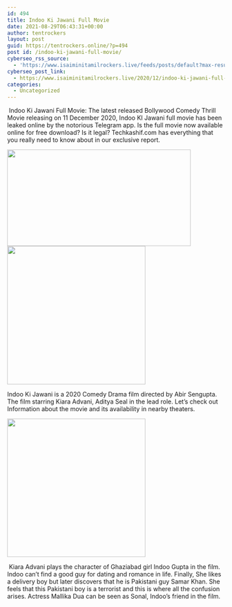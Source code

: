 ```yaml
---
id: 494
title: Indoo Ki Jawani Full Movie
date: 2021-08-29T06:43:31+00:00
author: tentrockers
layout: post
guid: https://tentrockers.online/?p=494
post id: /indoo-ki-jawani-full-movie/
cyberseo_rss_source:
  - 'https://www.isaiminitamilrockers.live/feeds/posts/default?max-results=150&start-index=151'
cyberseo_post_link:
  - https://www.isaiminitamilrockers.live/2020/12/indoo-ki-jawani-full-movie.html
categories:
  - Uncategorized
---
```

<meta content="&nbsp;Indoo Ki Jawani Full Movie: The latest released Bollywood Comedy Thrill Movie releasing on 11 December 2020, Indoo KI Jawani full movie has..." name="twitter:description" />

  


<center>
</center>

&nbsp;Indoo Ki Jawani Full Movie: The latest released Bollywood Comedy Thrill Movie releasing on 11 December 2020, Indoo KI Jawani full movie has been leaked online by the notorious Telegram app. Is the full movie now available online for free download? Is it legal? Techkashif.com has everything that you really need to know about in our exclusive report.<ins data-width="0" data-height="0" class="tc8080513ea" data-domain="//aaaaaco.com" data-affquery="/6a1501213b/c8080513ea/?placementName=default"></ins>

<div class="separator">
  <a href="https://1.bp.blogspot.com/-c8JitQBekY8/X9md8DJaYkI/AAAAAAAAACQ/peoGssH8PxUV33zrmNvfbvrRgwbq7VjtwCLcBGAsYHQ/s1280/maxresdefault%2B%25281%2529.jpg"><img loading="lazy" border="0" data-original-height="720" data-original-width="1280" height="223" src="https://1.bp.blogspot.com/-c8JitQBekY8/X9md8DJaYkI/AAAAAAAAACQ/peoGssH8PxUV33zrmNvfbvrRgwbq7VjtwCLcBGAsYHQ/w425-h223/maxresdefault%2B%25281%2529.jpg" width="425" /></a>
</div>

<div class="separator">
  <a href="https://aaaaaco.com/b7e8e06d99/198eb90820/?placementName=default" target="_blank" rel="noopener"><img border="0" data-original-height="166" data-original-width="800" src="https://1.bp.blogspot.com/-sKMt3fbpk8I/X9meJFDiHBI/AAAAAAAAACU/PbVk9oyXUFwAfEHH9RcCe38D-_mq2ZiogCLcBGAsYHQ/s320/unnamed.gif" width="320" /></a>
</div>

<ins data-width="0" data-height="0" class="tc8080513ea" data-domain="//aaaaaco.com" data-affquery="/6a1501213b/c8080513ea/?placementName=default"></ins>

Indoo Ki Jawani is a 2020 Comedy Drama film directed by Abir Sengupta. The film starring Kiara Advani, Aditya Seal in the lead role. Let’s check out Information about the movie and its availability in nearby theaters.

<div class="separator">
  <a href="https://aaaaaco.com/b7e8e06d99/d8dd339eee/?placementName=default" target="_blank" rel="noopener"><img border="0" data-original-height="166" data-original-width="800" src="https://1.bp.blogspot.com/-_k4csVlVrLg/X9medcLDkoI/AAAAAAAAACg/zB383LvYjJsZODDhnLwo_zOyduBRlxpZQCLcBGAsYHQ/s320/unnamed.gif" width="320" /></a>
</div>

&nbsp;Kiara Advani plays the character of Ghaziabad girl Indoo Gupta in the film. Indoo can’t find a good guy for dating and romance in life. Finally, She likes a delivery boy but later discovers that he is Pakistani guy Samar Khan. She feels that this Pakistani boy is a terrorist and this is where all the confusion arises. Actress Mallika Dua can be seen as Sonal, Indoo’s friend in the film.<ins data-width="0" data-height="0" class="tc8080513ea" data-domain="//aaaaaco.com" data-affquery="/6a1501213b/c8080513ea/?placementName=default"></ins>

<center>
</center>